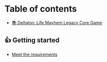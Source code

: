 # Table of contents

* [📚 Deltalon: Life Mayhem Legacy Core Game](README.md)

## 👍 Getting started

* [Meet the requirements](getting-started/meet-the-requirements.md)
